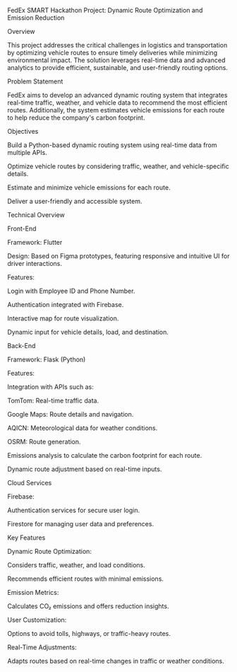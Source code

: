 FedEx SMART Hackathon Project: Dynamic Route Optimization and Emission Reduction

Overview

This project addresses the critical challenges in logistics and transportation by optimizing vehicle routes to ensure timely deliveries while minimizing environmental impact. The solution leverages real-time data and advanced analytics to provide efficient, sustainable, and user-friendly routing options.

Problem Statement

FedEx aims to develop an advanced dynamic routing system that integrates real-time traffic, weather, and vehicle data to recommend the most efficient routes. Additionally, the system estimates vehicle emissions for each route to help reduce the company's carbon footprint.

Objectives

Build a Python-based dynamic routing system using real-time data from multiple APIs.

Optimize vehicle routes by considering traffic, weather, and vehicle-specific details.

Estimate and minimize vehicle emissions for each route.

Deliver a user-friendly and accessible system.

Technical Overview

Front-End

Framework: Flutter

Design: Based on Figma prototypes, featuring responsive and intuitive UI for driver interactions.

Features:

Login with Employee ID and Phone Number.

Authentication integrated with Firebase.

Interactive map for route visualization.

Dynamic input for vehicle details, load, and destination.

Back-End

Framework: Flask (Python)

Features:

Integration with APIs such as:

TomTom: Real-time traffic data.

Google Maps: Route details and navigation.

AQICN: Meteorological data for weather conditions.

OSRM: Route generation.

Emissions analysis to calculate the carbon footprint for each route.

Dynamic route adjustment based on real-time inputs.

Cloud Services

Firebase:

Authentication services for secure user login.

Firestore for managing user data and preferences.

Key Features

Dynamic Route Optimization:

Considers traffic, weather, and load conditions.

Recommends efficient routes with minimal emissions.

Emission Metrics:

Calculates CO₂ emissions and offers reduction insights.

User Customization:

Options to avoid tolls, highways, or traffic-heavy routes.

Real-Time Adjustments:

Adapts routes based on real-time changes in traffic or weather conditions.
